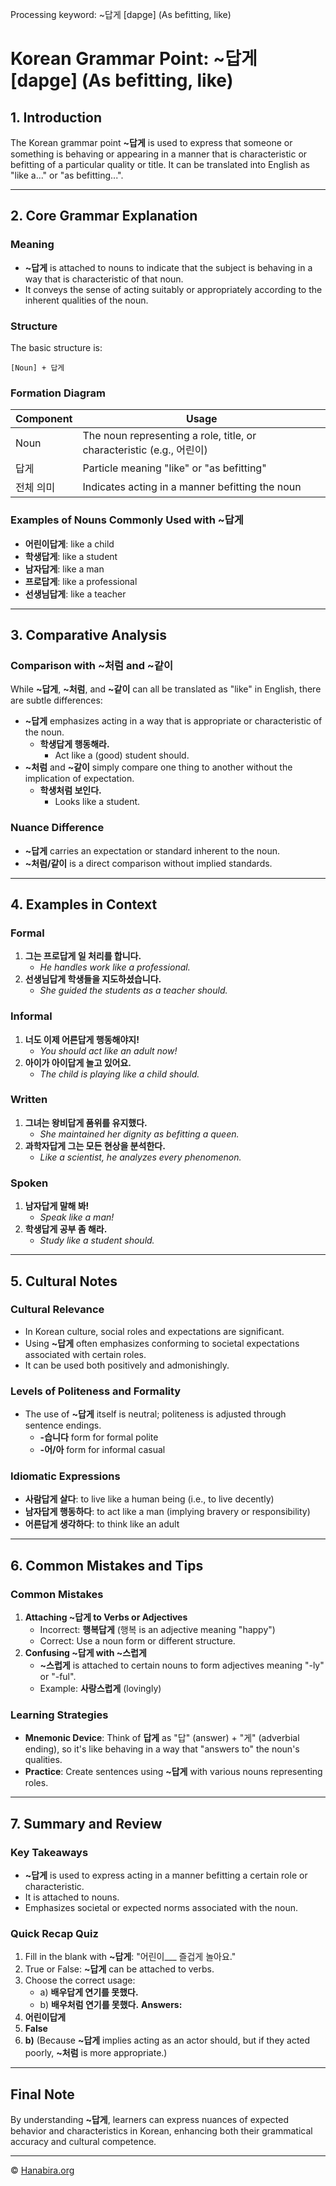 Processing keyword: ~답게 [dapge] (As befitting, like)
# Korean Grammar Point: ~답게 [dapge] (As befitting, like)

## 1. Introduction
The Korean grammar point **~답게** is used to express that someone or something is behaving or appearing in a manner that is characteristic or befitting of a particular quality or title. It can be translated into English as "like a..." or "as befitting...".

---
## 2. Core Grammar Explanation
### Meaning
- **~답게** is attached to nouns to indicate that the subject is behaving in a way that is characteristic of that noun.
- It conveys the sense of acting suitably or appropriately according to the inherent qualities of the noun.
### Structure
The basic structure is:
```
[Noun] + 답게
```
### Formation Diagram
| **Component** |                             **Usage**                             |
|---------------|-------------------------------------------------------------------|
| Noun          | The noun representing a role, title, or characteristic (e.g., 어린이) |
| 답게           | Particle meaning "like" or "as befitting"                          |
| 전체 의미       | Indicates acting in a manner befitting the noun                   |
### Examples of Nouns Commonly Used with ~답게
- **어린이답게**: like a child
- **학생답게**: like a student
- **남자답게**: like a man
- **프로답게**: like a professional
- **선생님답게**: like a teacher
---
## 3. Comparative Analysis
### Comparison with ~처럼 and ~같이
While **~답게**, **~처럼**, and **~같이** can all be translated as "like" in English, there are subtle differences:
- **~답게** emphasizes acting in a way that is appropriate or characteristic of the noun.
  - **학생답게 행동해라.**
    - Act like a (good) student should.
- **~처럼** and **~같이** simply compare one thing to another without the implication of expectation.
  - **학생처럼 보인다.**
    - Looks like a student.
### Nuance Difference
- **~답게** carries an expectation or standard inherent to the noun.
- **~처럼/같이** is a direct comparison without implied standards.
---
## 4. Examples in Context
### Formal
1. **그는 프로답게 일 처리를 합니다.**
   - *He handles work like a professional.*
2. **선생님답게 학생들을 지도하셨습니다.**
   - *She guided the students as a teacher should.*
### Informal
1. **너도 이제 어른답게 행동해야지!**
   - *You should act like an adult now!*
2. **아이가 아이답게 놀고 있어요.**
   - *The child is playing like a child should.*
### Written
1. **그녀는 왕비답게 품위를 유지했다.**
   - *She maintained her dignity as befitting a queen.*
2. **과학자답게 그는 모든 현상을 분석한다.**
   - *Like a scientist, he analyzes every phenomenon.*
### Spoken
1. **남자답게 말해 봐!**
   - *Speak like a man!*
2. **학생답게 공부 좀 해라.**
   - *Study like a student should.*
---
## 5. Cultural Notes
### Cultural Relevance
- In Korean culture, social roles and expectations are significant.
- Using **~답게** often emphasizes conforming to societal expectations associated with certain roles.
- It can be used both positively and admonishingly.
### Levels of Politeness and Formality
- The use of **~답게** itself is neutral; politeness is adjusted through sentence endings.
  - **-습니다** form for formal polite
  - **-어/아** form for informal casual
### Idiomatic Expressions
- **사람답게 살다**: to live like a human being (i.e., to live decently)
- **남자답게 행동하다**: to act like a man (implying bravery or responsibility)
- **어른답게 생각하다**: to think like an adult
---
## 6. Common Mistakes and Tips
### Common Mistakes
1. **Attaching ~답게 to Verbs or Adjectives**
   - Incorrect: **행복답게** (행복 is an adjective meaning "happy")
   - Correct: Use a noun form or different structure.
2. **Confusing ~답게 with ~스럽게**
   - **~스럽게** is attached to certain nouns to form adjectives meaning "-ly" or "-ful".
   - Example: **사랑스럽게** (lovingly)
### Learning Strategies
- **Mnemonic Device**: Think of **답게** as "답" (answer) + "게" (adverbial ending), so it's like behaving in a way that "answers to" the noun's qualities.
- **Practice**: Create sentences using **~답게** with various nouns representing roles.
---
## 7. Summary and Review
### Key Takeaways
- **~답게** is used to express acting in a manner befitting a certain role or characteristic.
- It is attached to nouns.
- Emphasizes societal or expected norms associated with the noun.
### Quick Recap Quiz
1. Fill in the blank with **~답게**: "어린이___ 즐겁게 놀아요."
2. True or False: **~답게** can be attached to verbs.
3. Choose the correct usage:
   - a) **배우답게 연기를 못했다.**
   - b) **배우처럼 연기를 못했다.**
**Answers:**
1. **어린이답게**
2. **False**
3. **b)** (Because **~답게** implies acting as an actor should, but if they acted poorly, **~처럼** is more appropriate.)
---
## Final Note
By understanding **~답게**, learners can express nuances of expected behavior and characteristics in Korean, enhancing both their grammatical accuracy and cultural competence.

---
© [Hanabira.org](https://hanabira.org)
